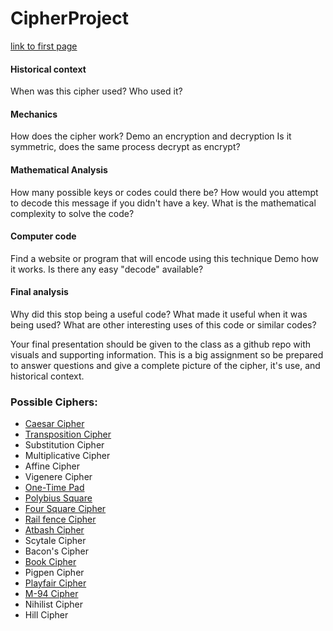 # CipherProject

[link to first page](https://github.com/EPHS-CyberSecurity-2020-Hour1/CipherProject/blob/substitution/substitution_code.md)

#### Historical context
  When was this cipher used? Who used it?
#### Mechanics
  How does the cipher work?
  Demo an encryption and decryption
  Is it symmetric, does the same process decrypt as encrypt?
#### Mathematical Analysis
  How many possible keys or codes could there be?
  How would you attempt to decode this message if you didn't have a key.
  What is the mathematical complexity to solve the code?
#### Computer code
  Find a website or program that will encode using this technique
  Demo how it works.
  Is there any easy "decode" available?
#### Final analysis
  Why did this stop being a useful code?
  What made it useful when it was being used?
  What are other interesting uses of this code or similar codes?

Your final presentation should be given to the class as a github repo with visuals and supporting information. This is a big assignment so be prepared to answer questions and give a complete picture of the cipher, it's use, and historical context.

### Possible Ciphers:
- [Caesar Cipher](https://github.com/EPHS-CyberSecurity-2020-Hour1/CipherProject/blob/caesar_cipher/caesar-history)
- [Transposition Cipher](https://github.com/EPHS-CyberSecurity-2020-Hour1/CipherProject/blob/main/transposition_history.md)
- Substitution Cipher
- Multiplicative Cipher
- Affine Cipher
- Vigenere Cipher
- [One-Time Pad](https://github.com/EPHS-CyberSecurity-2020-Hour1/CipherProject/blob/one-time-pad/one-time-pad_history.md)
- [Polybius Square](https://github.com/EPHS-CyberSecurity-2020-Hour1/CipherProject/blob/main/Polybius_history.md)
- [Four Square Cipher](https://github.com/EPHS-CyberSecurity-2020-Hour1/CipherProject/blob/foursquarecipher/foursquarecipher_history.md)
- [Rail fence Cipher](https://github.com/EPHS-CyberSecurity-2020-Hour1/CipherProject/blob/rail-fence/rail-fence_history.md)
- [Atbash Cipher](atbash_history.md)
- Scytale Cipher
- Bacon's Cipher
- [Book Cipher](https://github.com/EPHS-CyberSecurity-2020-Hour1/CipherProject/blob/BookCipher/book_history.md)
- Pigpen Cipher
- [Playfair Cipher](https://github.com/EPHS-CyberSecurity-2020-Hour1/CipherProject/blob/Playfaircipher.MD/Playfair_historicalcontext.md)
- [M-94 Cipher](M-94_HistoricalContext.md)
- Nihilist Cipher
- Hill Cipher

